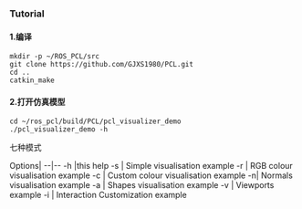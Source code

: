 ### Tutorial
#### 1.编译
```
mkdir -p ~/ROS_PCL/src
git clone https://github.com/GJXS1980/PCL.git
cd ..
catkin_make
```
#### 2.打开仿真模型
```
cd ~/ros_pcl/build/PCL/pcl_visualizer_demo
./pcl_visualizer_demo -h
```
七种模式

  Options|
--|--
  -h |this help
-s   |  Simple visualisation example
-r   | RGB colour visualisation example
-c   | Custom colour visualisation example
-n|  Normals visualisation example
-a |  Shapes visualisation example
-v  |   Viewports example
-i   |  Interaction Customization example
